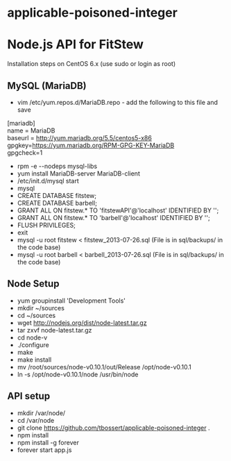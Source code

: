 applicable-poisoned-integer
===========================

# Node.js API for FitStew #

Installation steps on CentOS 6.x  (use sudo or login as root)

## MySQL (MariaDB) ##
- vim /etc/yum.repos.d/MariaDB.repo  -  add the following to this file and save

[mariadb]   
name = MariaDB   
baseurl = http://yum.mariadb.org/5.5/centos5-x86   
gpgkey=https://yum.mariadb.org/RPM-GPG-KEY-MariaDB   
gpgcheck=1 

- rpm -e --nodeps mysql-libs
- yum install MariaDB-server MariaDB-client
- /etc/init.d/mysql start
- mysql 
- CREATE DATABASE fitstew;
- CREATE DATABASE barbell;
- GRANT ALL ON fitstew.* TO 'fitstewAPI'@'localhost' IDENTIFIED BY '<password>';
- GRANT ALL ON fitstew.* TO 'barbell'@'localhost' IDENTIFIED BY '<password>';
- FLUSH PRIVILEGES;
- exit
- mysql -u root fitstew < fitstew_2013-07-26.sql      (File is in sql/backups/ in the code base)
- mysql -u root barbell < barbell_2013-07-26.sql      (File is in sql/backups/ in the code base)

## Node Setup ##
- yum groupinstall 'Development Tools'
- mkdir ~/sources
- cd ~/sources
- wget http://nodejs.org/dist/node-latest.tar.gz
- tar zxvf node-latest.tar.gz
- cd node-v<TAB>
- ./configure
- make
- make install
- mv /root/sources/node-v0.10.1/out/Release /opt/node-v0.10.1
- ln -s /opt/node-v0.10.1/node /usr/bin/node

## API setup ##
- mkdir /var/node/
- cd /var/node
- git clone https://github.com/tbossert/applicable-poisoned-integer .
- npm install
- npm install -g forever
- forever start app.js
